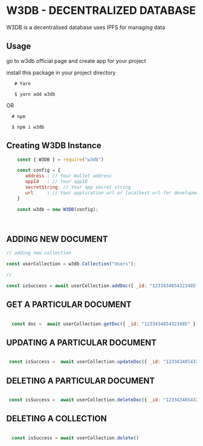 # W3DB - DECENTRALIZED DATABASE

W3DB is a decentralised database uses IPFS for managing data 


## Usage

go to w3db official page and create app for your project

install this package in your project directory

```
   # Yarn

   $ yarn add w3db

```

   OR


``` 
  # npm

  $ npm i w3db

```   


## Creating W3DB Instance 

   ``` javascript
       const { W3DB } = require("w3db")

       const config = {
          address : // Your Wallet address
          appId   : // Your appID 
          secretString: // Your app secret string
          url     : // Your application url or localhost url for development mode
       }

       const w3db = new W3DB(config);

        
   ```

## ADDING NEW DOCUMENT 

   ``` javascript
   // adding new collection
   
   const userCollection = w3db.Collection("Users");

   //

  const isSuccess = await userCollection.addDoc({ _id: "1233434854323485",firstName: "JOHN", lastName: "DOE" });


   ```


## GET A PARTICULAR DOCUMENT 

   ``` javascript

     const doc =  await userCollection.getDoc({ _id: "1233434854323485" });

   
   ```


## UPDATING A PARTICULAR DOCUMENT 

   ``` javascript

    const isSuccess =  await userCollection.updateDoc({ _id: "1233434854323485" },{ lastName: "WICK" });

   
   ```


## DELETING A PARTICULAR DOCUMENT 

   ``` javascript

    const isSuccess =  await userCollection.deleteDoc({ _id: "1233434854323485" });

   
   ```


## DELETING A COLLECTION 

   ``` javascript

     const isSuccess = await userCollection.delete()

   
   ```

